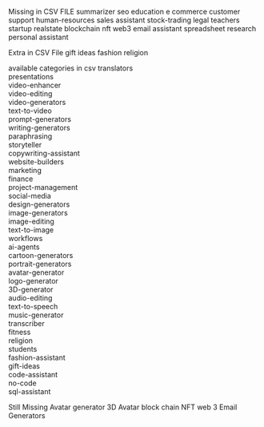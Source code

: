 Missing in CSV FILE
summarizer
seo
education
e commerce
customer support
human-resources
sales assistant
stock-trading
legal
teachers
startup
realstate
blockchain
nft
web3
email assistant
spreadsheet
research
personal assistant

Extra in CSV File
gift ideas
fashion
religion

available categories in csv
translators  
presentations  
video-enhancer  
video-editing  
video-generators  
text-to-video  
prompt-generators  
writing-generators  
paraphrasing  
storyteller  
copywriting-assistant  
website-builders  
marketing  
finance  
project-management  
social-media  
design-generators  
image-generators  
image-editing  
text-to-image  
workflows  
ai-agents  
cartoon-generators  
portrait-generators  
avatar-generator  
logo-generator  
3D-generator  
audio-editing  
text-to-speech  
music-generator  
transcriber  
fitness  
religion  
students  
fashion-assistant  
gift-ideas  
code-assistant  
no-code  
sql-assistant  




Still Missing
Avatar generator
3D Avatar
block chain
NFT
web 3
Email Generators